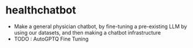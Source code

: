 # healthchatbot

- Make a general physician chatbot, by fine-tuning a pre-existing LLM by using our datasets, and then making a chatbot infrastructure
- TODO : AutoGPTQ Fine Tuning
